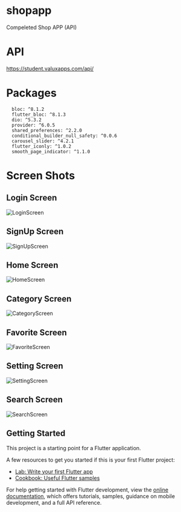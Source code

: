 # shopapp

Compeleted Shop APP (API)

# API

https://student.valuxapps.com/api/

# Packages
    
      bloc: ^8.1.2
      flutter_bloc: ^8.1.3
      dio: ^5.3.2
      provider: ^6.0.5
      shared_preferences: ^2.2.0
      conditional_builder_null_safety: ^0.0.6
      carousel_slider: ^4.2.1
      flutter_iconly: ^1.0.2
      smooth_page_indicator: ^1.1.0

  # Screen Shots

  ## Login Screen
  ![LoginScreen](https://github.com/Ahmed-Humishan/ShoppApp/assets/111582706/f92a3cdd-307a-453f-bb43-ca237e801ba0)

  ## SignUp Screen
  ![SignUpScreen](https://github.com/Ahmed-Humishan/ShoppApp/assets/111582706/fcb655f1-b1f3-470f-8c2f-3a413b8f37b1)

  ## Home Screen
  ![HomeScreen](https://github.com/Ahmed-Humishan/ShoppApp/assets/111582706/810d0ad3-face-4411-a8a1-81949606b69c)

  ## Category Screen
  ![CategoryScreen](https://github.com/Ahmed-Humishan/ShoppApp/assets/111582706/7c25bfd9-8443-4385-93c4-6ae4b4dce9f9)

  ## Favorite Screen
  ![FavoriteScreen](https://github.com/Ahmed-Humishan/ShoppApp/assets/111582706/4161c7ee-bba8-4d85-9e2c-861a3efa393f)

  ## Setting Screen
  ![SettingScreen](https://github.com/Ahmed-Humishan/ShoppApp/assets/111582706/8ada48e4-13f6-4220-9be9-92c5dd83410f)

  ## Search Screen
  ![SearchScreen](https://github.com/Ahmed-Humishan/ShoppApp/assets/111582706/bec54035-3af8-46aa-b192-b0fa7e8095a1)


## Getting Started

This project is a starting point for a Flutter application.

A few resources to get you started if this is your first Flutter project:

- [Lab: Write your first Flutter app](https://docs.flutter.dev/get-started/codelab)
- [Cookbook: Useful Flutter samples](https://docs.flutter.dev/cookbook)

For help getting started with Flutter development, view the
[online documentation](https://docs.flutter.dev/), which offers tutorials,
samples, guidance on mobile development, and a full API reference.
